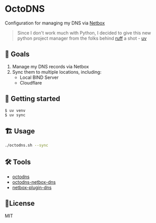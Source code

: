 # OctoDNS

Configuration for managing my DNS via [Netbox](https://github.com/netbox-community/netbox)

> Since I don't work much with Python, I decided to give this new python project manager from the folks behind [ruff](https://github.com/astral-sh/ruff) a shot - [uv](https://docs.astral.sh/uv/#highlights)

## 🎯 Goals

1. Manage my DNS records via Netbox
2. Sync them to multiple locations, including:
    - Local BIND Server
    - Cloudflare

## 🚀 Getting started

```
$ uv venv
$ uv sync
```

## 🏗️ Usage

```sh
./octodns.sh --sync
```

## 🛠️ Tools

- [octodns](https://github.com/octodns/octodns)
- [octodns-netbox-dns](https://github.com/olofvndrhr/octodns-netbox-dns)
- [netbox-plugin-dns](https://github.com/peteeckel/netbox-plugin-dns)

## 📝License

MIT
